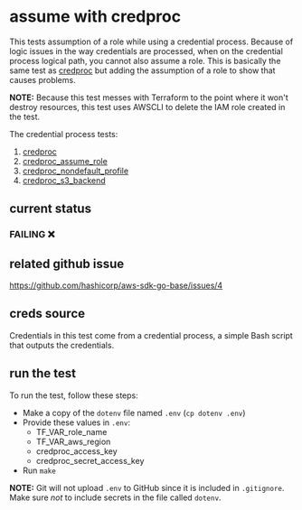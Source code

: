 # assume with credproc
This tests assumption of a role while using a credential process. Because of logic issues in the way credentials are processed, when on the credential process logical path, you cannot also assume a role. This is basically the same test as [credproc](../credproc) but adding the assumption of a role to show that causes problems.

**NOTE:** Because this test messes with Terraform to the point where it won't destroy resources, this test uses AWSCLI to delete the IAM role created in the test.

The credential process tests:
1. [credproc](../credproc)
1. [credproc_assume_role](../credproc_assume_role)
1. [credproc_nondefault_profile](../credproc_nondefault_profile)
1. [credproc_s3_backend](../credproc_s3_backend)

## current status
### FAILING :x:

## related github issue
https://github.com/hashicorp/aws-sdk-go-base/issues/4

## creds source
Credentials in this test come from a credential process, a simple Bash script that outputs the credentials.

## run the test

To run the test, follow these steps:

* Make a copy of the `dotenv` file named `.env` (`cp dotenv .env`)
* Provide these values in `.env`:
    * TF_VAR_role_name
    * TF_VAR_aws_region
    * credproc_access_key
    * credproc_secret_access_key
* Run `make`

**NOTE:** Git will not upload `.env` to GitHub since it is included in `.gitignore`. Make sure _not_ to include secrets in the file called `dotenv`.
